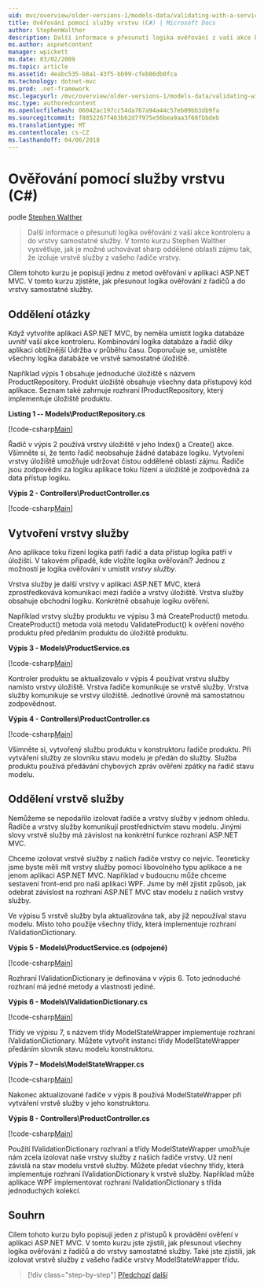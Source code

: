 ```yaml
---
uid: mvc/overview/older-versions-1/models-data/validating-with-a-service-layer-cs
title: Ověřování pomocí služby vrstvu (C#) | Microsoft Docs
author: StephenWalther
description: Další informace o přesunutí logika ověřování z vaší akce kontroleru a do vrstvy samostatné služby. V tomto kurzu Stephen Walther vysvětluje, jak můžete...
ms.author: aspnetcontent
manager: wpickett
ms.date: 03/02/2009
ms.topic: article
ms.assetid: 4eabc535-b8a1-43f5-bb99-cfeb86db0fca
ms.technology: dotnet-mvc
ms.prod: .net-framework
msc.legacyurl: /mvc/overview/older-versions-1/models-data/validating-with-a-service-layer-cs
msc.type: authoredcontent
ms.openlocfilehash: 06042ac197cc54da767a94a44c57eb09bb3db9fa
ms.sourcegitcommit: f8852267f463b62d7f975e56bea9aa3f68fbbdeb
ms.translationtype: MT
ms.contentlocale: cs-CZ
ms.lasthandoff: 04/06/2018
---
```

<a name="validating-with-a-service-layer-c"></a>Ověřování pomocí služby vrstvu (C#)
====================
podle [Stephen Walther](https://github.com/StephenWalther)

> Další informace o přesunutí logika ověřování z vaší akce kontroleru a do vrstvy samostatné služby. V tomto kurzu Stephen Walther vysvětluje, jak je možné uchovávat sharp oddělené oblasti zájmu tak, že izoluje vrstvě služby z vašeho řadiče vrstvy.


Cílem tohoto kurzu je popisují jednu z metod ověřování v aplikaci ASP.NET MVC. V tomto kurzu zjistěte, jak přesunout logika ověřování z řadičů a do vrstvy samostatné služby.

## <a name="separating-concerns"></a>Oddělení otázky

Když vytvoříte aplikaci ASP.NET MVC, by neměla umístit logika databáze uvnitř vaší akce kontroleru. Kombinování logika databáze a řadič díky aplikaci obtížnější Údržba v průběhu času. Doporučuje se, umístěte všechny logika databáze ve vrstvě samostatné úložiště.

Například výpis 1 obsahuje jednoduché úložiště s názvem ProductRepository. Produkt úložiště obsahuje všechny data přístupový kód aplikace. Seznam také zahrnuje rozhraní IProductRepository, který implementuje úložiště produktu.

**Listing 1 -- Models\ProductRepository.cs**

[!code-csharp[Main](validating-with-a-service-layer-cs/samples/sample1.cs)]

Řadič v výpis 2 používá vrstvy úložiště v jeho Index() a Create() akce. Všimněte si, že tento řadič neobsahuje žádné databáze logiku. Vytvoření vrstvy úložiště umožňuje udržovat čistou oddělené oblasti zájmu. Řadiče jsou zodpovědní za logiku aplikace toku řízení a úložiště je zodpovědná za data přístup logiku.

**Výpis 2 - Controllers\ProductController.cs**

[!code-csharp[Main](validating-with-a-service-layer-cs/samples/sample2.cs)]

## <a name="creating-a-service-layer"></a>Vytvoření vrstvy služby

Ano aplikace toku řízení logika patří řadič a data přístup logika patří v úložišti. V takovém případě, kde vložíte logika ověřování? Jednou z možností je logika ověřování v umístit *vrstvy služby*.

Vrstva služby je další vrstvy v aplikaci ASP.NET MVC, která zprostředkovává komunikaci mezi řadiče a vrstvy úložiště. Vrstva služby obsahuje obchodní logiku. Konkrétně obsahuje logiku ověření.

Například vrstvy služby produktu ve výpisu 3 má CreateProduct() metodu. CreateProduct() metoda volá metodu ValidateProduct() k ověření nového produktu před předáním produktu do úložiště produktu.

**Výpis 3 - Models\ProductService.cs**

[!code-csharp[Main](validating-with-a-service-layer-cs/samples/sample3.cs)]

Kontroler produktu se aktualizovalo v výpis 4 používat vrstvu služby namísto vrstvy úložiště. Vrstva řadiče komunikuje se vrstvě služby. Vrstva služby komunikuje se vrstvy úložiště. Jednotlivé úrovně má samostatnou zodpovědnost.

**Výpis 4 - Controllers\ProductController.cs**

[!code-csharp[Main](validating-with-a-service-layer-cs/samples/sample4.cs)]

Všimněte si, vytvořený službu produktu v konstruktoru řadiče produktu. Při vytváření služby ze slovníku stavu modelu je předán do služby. Služba produktu používá předávání chybových zpráv ověření zpátky na řadič stavu modelu.

## <a name="decoupling-the-service-layer"></a>Oddělení vrstvě služby

Nemůžeme se nepodařilo izolovat řadiče a vrstvy služby v jednom ohledu. Řadiče a vrstvy služby komunikují prostřednictvím stavu modelu. Jinými slovy vrstvě služby má závislost na konkrétní funkce rozhraní ASP.NET MVC.

Chceme izolovat vrstvě služby z našich řadiče vrstvy co nejvíc. Teoreticky jsme byste měli mít vrstvy služby pomocí libovolného typu aplikace a ne jenom aplikaci ASP.NET MVC. Například v budoucnu může chceme sestavení front-end pro naši aplikaci WPF. Jsme by měl zjistit způsob, jak odebrat závislost na rozhraní ASP.NET MVC stav modelu z našich vrstvy služby.

Ve výpisu 5 vrstvě služby byla aktualizována tak, aby již nepoužíval stavu modelu. Místo toho použije všechny třídy, která implementuje rozhraní IValidationDictionary.

**Výpis 5 - Models\ProductService.cs (odpojené)**

[!code-csharp[Main](validating-with-a-service-layer-cs/samples/sample5.cs)]

Rozhraní IValidationDictionary je definována v výpis 6. Toto jednoduché rozhraní má jedné metody a vlastnosti jediné.

**Výpis 6 - Models\IValidationDictionary.cs**

[!code-csharp[Main](validating-with-a-service-layer-cs/samples/sample6.cs)]

Třídy ve výpisu 7, s názvem třídy ModelStateWrapper implementuje rozhraní IValidationDictionary. Můžete vytvořit instanci třídy ModelStateWrapper předáním slovník stavu modelu konstruktoru.

**Výpis 7 – Models\ModelStateWrapper.cs**

[!code-csharp[Main](validating-with-a-service-layer-cs/samples/sample7.cs)]

Nakonec aktualizované řadiče v výpis 8 používá ModelStateWrapper při vytváření vrstvě služby v jeho konstruktoru.

**Výpis 8 - Controllers\ProductController.cs**

[!code-csharp[Main](validating-with-a-service-layer-cs/samples/sample8.cs)]

Použití IValidationDictionary rozhraní a třídy ModelStateWrapper umožňuje nám zcela izolovat naše vrstvy služby z našich řadiče vrstvy. Už není závislá na stav modelu vrstvě služby. Můžete předat všechny třídy, která implementuje rozhraní IValidationDictionary k vrstvě služby. Například může aplikace WPF implementovat rozhraní IValidationDictionary s třída jednoduchých kolekcí.

## <a name="summary"></a>Souhrn

Cílem tohoto kurzu bylo popisují jeden z přístupů k provádění ověření v aplikaci ASP.NET MVC. V tomto kurzu jste zjistili, jak přesunout všechny logika ověřování z řadičů a do vrstvy samostatné služby. Také jste zjistili, jak izolovat vrstvě služby z vašeho řadiče vrstvy ModelStateWrapper třídu.

> [!div class="step-by-step"]
> [Předchozí](validating-with-the-idataerrorinfo-interface-cs.md)
> [další](validation-with-the-data-annotation-validators-cs.md)
